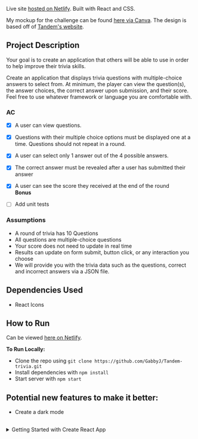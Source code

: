 Live site [hosted on Netlify](https://tandem-trivia-gj.netlify.app). Built with React and CSS.

My mockup for the challenge can be found [here via Canva](https://www.canva.com/design/DAEL2zwXYGA/lP7jngFlXWw3_drbHe_Rtw/view?website#4). The design is based off of [Tandem's website](https://madeintandem.com).

## Project Description

Your goal is to create an application that others will be able to use in order to help improve their trivia skills.

Create an application that displays trivia questions with multiple-choice answers to select from. At minimum, the player can view the question(s), the answer choices, the correct answer upon submission, and their score. Feel free to use whatever framework or language you are comfortable with.


### AC

- [X] A user can view questions.
- [X] Questions with their multiple choice options must be displayed one at a time. Questions should not repeat in a round.
- [X] A user can select only 1 answer out of the 4 possible answers.
- [X] The correct answer must be revealed after a user has submitted their answer
- [X] A user can see the score they received at the end of the round<br/>
**Bonus**
- [ ] Add unit tests


### Assumptions

<ul>
    <li>A round of trivia has 10 Questions</li>
    <li>All questions are multiple-choice questions</li>
    <li>Your score does not need to update in real time</li>
    <li>Results can update on form submit, button click, or any interaction you choose</li>
    <li>We will provide you with the trivia data such as the questions, correct and incorrect answers via a JSON file.</li>
</ul>

## Dependencies Used
- React Icons


## How to Run

Can be viewed [here on Netlify](https://tandem-trivia-gj.netlify.app).

**To Run Locally:**
- Clone the repo using `git clone https://github.com/GabbyJ/Tandem-trivia.git`
- Install dependencies with `npm install`
- Start server with `npm start`

## Potential new features to make it better:
- Create a dark mode

## 

<details>
    <summary>Getting Started with Create React App</summary>

    This project was bootstrapped with [Create React App](https://github.com/facebook/create-react-app).

    ## Available Scripts

    In the project directory, you can run:

    ### `npm start`

    Runs the app in the development mode.\
    Open [http://localhost:3000](http://localhost:3000) to view it in the browser.

    The page will reload if you make edits.\
    You will also see any lint errors in the console.

    ### `npm test`

    Launches the test runner in the interactive watch mode.\
    See the section about [running tests](https://facebook.github.io/create-react-app/docs/running-tests) for more information.

    ### `npm run build`

    Builds the app for production to the `build` folder.\
    It correctly bundles React in production mode and optimizes the build for the best performance.

    The build is minified and the filenames include the hashes.\
    Your app is ready to be deployed!

    See the section about [deployment](https://facebook.github.io/create-react-app/docs/deployment) for more information.

    ### `npm run eject`

    **Note: this is a one-way operation. Once you `eject`, you can’t go back!**

    If you aren’t satisfied with the build tool and configuration choices, you can `eject` at any time. This command will remove the single build dependency from your project.

    Instead, it will copy all the configuration files and the transitive dependencies (webpack, Babel, ESLint, etc) right into your project so you have full control over them. All of the commands except `eject` will still work, but they will point to the copied scripts so you can tweak them. At this point you’re on your own.

    You don’t have to ever use `eject`. The curated feature set is suitable for small and middle deployments, and you shouldn’t feel obligated to use this feature. However we understand that this tool wouldn’t be useful if you couldn’t customize it when you are ready for it.

    ## Learn More

    You can learn more in the [Create React App documentation](https://facebook.github.io/create-react-app/docs/getting-started).

    To learn React, check out the [React documentation](https://reactjs.org/).

    ### Code Splitting

    This section has moved here: [https://facebook.github.io/create-react-app/docs/code-splitting](https://facebook.github.io/create-react-app/docs/code-splitting)

    ### Analyzing the Bundle Size

    This section has moved here: [https://facebook.github.io/create-react-app/docs/analyzing-the-bundle-size](https://facebook.github.io/create-react-app/docs/analyzing-the-bundle-size)

    ### Making a Progressive Web App

    This section has moved here: [https://facebook.github.io/create-react-app/docs/making-a-progressive-web-app](https://facebook.github.io/create-react-app/docs/making-a-progressive-web-app)

    ### Advanced Configuration

    This section has moved here: [https://facebook.github.io/create-react-app/docs/advanced-configuration](https://facebook.github.io/create-react-app/docs/advanced-configuration)

    ### Deployment

    This section has moved here: [https://facebook.github.io/create-react-app/docs/deployment](https://facebook.github.io/create-react-app/docs/deployment)

    ### `npm run build` fails to minify

    This section has moved here: [https://facebook.github.io/create-react-app/docs/troubleshooting#npm-run-build-fails-to-minify](https://facebook.github.io/create-react-app/docs/troubleshooting#npm-run-build-fails-to-minify)
</details>
